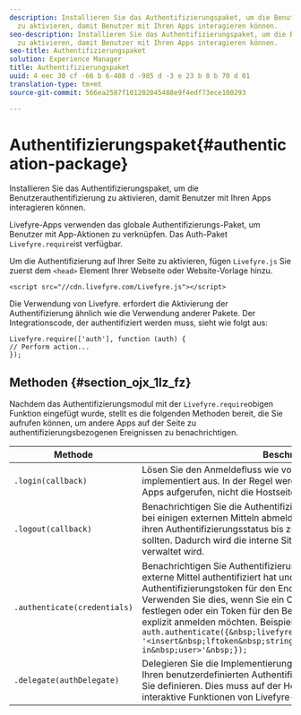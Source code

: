 ```yaml
---
description: Installieren Sie das Authentifizierungspaket, um die Benutzerauthentifizierung
  zu aktivieren, damit Benutzer mit Ihren Apps interagieren können.
seo-description: Installieren Sie das Authentifizierungspaket, um die Benutzerauthentifizierung
  zu aktivieren, damit Benutzer mit Ihren Apps interagieren können.
seo-title: Authentifizierungspaket
solution: Experience Manager
title: Authentifizierungspaket
uuid: 4 eec 30 cf -66 b 6-408 d -985 d -3 e 23 b 8 b 70 d 01
translation-type: tm+mt
source-git-commit: 566ea2587f101202045488e9f4edf73ece100293

---
```



# Authentifizierungspaket{#authentication-package}

Installieren Sie das Authentifizierungspaket, um die Benutzerauthentifizierung zu aktivieren, damit Benutzer mit Ihren Apps interagieren können.

Livefyre-Apps verwenden das globale Authentifizierungs-Paket, um Benutzer mit App-Aktionen zu verknüpfen. Das Auth-Paket `Livefyre.require`ist verfügbar.

Um die Authentifizierung auf Ihrer Seite zu aktivieren, fügen `Livefyre.js` Sie zuerst dem `<head>` Element Ihrer Webseite oder Website-Vorlage hinzu.

```
<script src="//cdn.livefyre.com/Livefyre.js"></script>
```

Die Verwendung von Livefyre. erfordert die Aktivierung der Authentifizierung ähnlich wie die Verwendung anderer Pakete. Der Integrationscode, der authentifiziert werden muss, sieht wie folgt aus:

```
Livefyre.require(['auth'], function (auth) {  
// Perform action... 
});
```

## Methoden {#section_ojx_1lz_fz}

Nachdem das Authentifizierungsmodul mit der `Livefyre.require`obigen Funktion eingefügt wurde, stellt es die folgenden Methoden bereit, die Sie aufrufen können, um andere Apps auf der Seite zu authentifizierungsbezogenen Ereignissen zu benachrichtigen.

| Methode | Beschreibung |
|--- |--- |
| `.login(callback)` | Lösen Sie den Anmeldefluss wie vom registrierten authdelegate implementiert aus. In der Regel werden nur Authentifizierungsaktivierte Apps aufgerufen, nicht die Hostseite selbst. |
| `.logout(callback)` | Benachrichtigen Sie die Authentifizierung, dass sich der Endbenutzer bei einigen externen Mitteln abmeldet und dass alle abhängigen Apps ihren Authentifizierungsstatus bis zur nächsten Anmeldung löschen sollten. Dadurch wird die interne Sitzung gelöscht, die von Auth verwaltet wird. |
| `.authenticate(credentials)` | Benachrichtigen Sie Authentifizierungen, die ein Benutzer durch einige externe Mittel authentifiziert hat und ein Livefyre-Authentifizierungstoken für den Endbenutzer erworben wurde. Verwenden Sie dies, wenn Sie ein Cookie mit dem Livefyre-Token festlegen oder ein Token für den Benutzer haben und den Benutzer explizit anmelden möchten. Beispiel: <br>`auth.authenticate({&nbsp;livefyre:&nbsp;`<br>`'<insert&nbsp;lftoken&nbsp;string&nbsp;for&nbsp;newly&nbsp;logged-in&nbsp;user>'&nbsp;});` |
| `.delegate(authDelegate)` | Delegieren Sie die Implementierungsdetails der Authentifizierung (z. B. Ihren benutzerdefinierten Authentifizierungsfluss) auf ein Objekt, das Sie definieren. Dies muss auf der Hostseite aufgerufen werden, um interaktive Funktionen von Livefyre-Apps zu aktivieren. |


